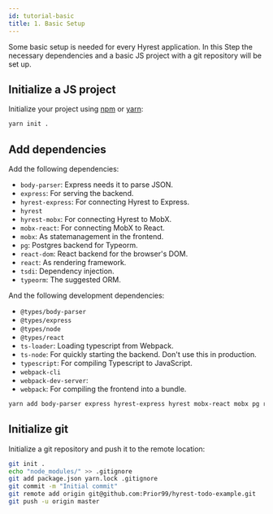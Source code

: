 ```yaml
---
id: tutorial-basic
title: 1. Basic Setup
---
```


Some basic setup is needed for every Hyrest application. In this Step the necessary dependencies and a basic JS project with a git repository will be set up.

## Initialize a JS project

Initialize your project using [npm](https://docs.npmjs.com/cli/init) or [yarn](https://yarnpkg.com/en/docs/cli/init):

```sh
yarn init .
```

## Add dependencies

Add the following dependencies:

- `body-parser`: Express needs it to parse JSON.
- `express`: For serving the backend.
- `hyrest-express`: For connecting Hyrest to Express.
- `hyrest`
- `hyrest-mobx`: For connecting Hyrest to MobX.
- `mobx-react`: For connecting MobX to React.
- `mobx`: As statemanagement in the frontend.
- `pg`: Postgres backend for Typeorm.
- `react-dom`: React backend for the browser's DOM.
- `react`: As rendering framework.
- `tsdi`: Dependency injection.
- `typeorm`: The suggested ORM.

And the following development dependencies:

 - `@types/body-parser`
 - `@types/express`
 - `@types/node`
 - `@types/react`
 - `ts-loader`: Loading typescript from Webpack.
 - `ts-node`: For quickly starting the backend. Don't use this in production.
 - `typescript`: For compiling Typescript to JavaScript.
 - `webpack-cli`
 - `webpack-dev-server`:
 - `webpack`: For compiling the frontend into a bundle.

```sh
yarn add body-parser express hyrest-express hyrest mobx-react mobx pg react-dom react tsdi typeorm && yarn add @types/body-parser @types/express @types/node @types/react ts-loader ts-node typescript webpack-cli webpack-dev-server webpack 
```

## Initialize git

Initialize a git repository and push it to the remote location:

```sh
git init .
echo "node_modules/" >> .gitignore
git add package.json yarn.lock .gitignore
git commit -m "Initial commit"
git remote add origin git@github.com:Prior99/hyrest-todo-example.git
git push -u origin master
```
